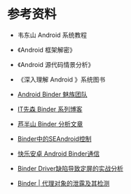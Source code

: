 # 参考资料

* 韦东山 Android 系统教程
* 《Android 框架解密》
* 《Android 源代码情景分析》
* 《深入理解 Android 》系统图书
* [Android Binder 魅族团队](http://kernel.meizu.com/android-binder.html)
* [IT先森 Binder 系列博客](https://blog.csdn.net/tkwxty/article/details/102824924)
* [芦半山 Binder 分析文章](https://juejin.cn/post/6844903961128878094)

* [Binder中的SEAndroid控制](https://mp.weixin.qq.com/s/O0t2wOPmSDo-ZTYhTHidfQ)
* [快乐安卓 Android Binder通信](https://blog.csdn.net/yangwen123/category_1609389.html)

* [Binder Driver缺陷导致定屏的实战分析](https://mp.weixin.qq.com/s/8lr0q-6cKY8b5c-V_XZLNA)

* [Binder | 代理对象的泄露及其检测](https://juejin.cn/post/7024432171779620894)